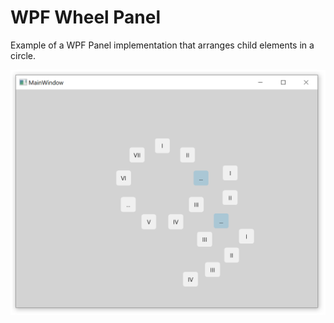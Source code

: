 # WPF Wheel Panel

Example of a WPF Panel implementation that arranges child elements in a circle.

![](./Docs/Images/wpf-wheel-panel.png)